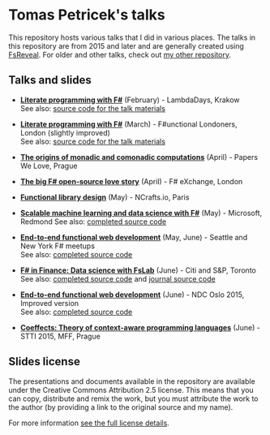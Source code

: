 Tomas Petricek's talks
======================

This repository hosts various talks that I did in various places.
The talks in this repository are from 2015 and later and are generally
created using [FsReveal](http://github.com/fsprojects/FsReveal). For older
and other talks, check out [my other repository](http://github.com/tpetricek/Documents/).

Talks and slides
----------------

 - [**Literate programming with F#**](http://tpetricek.github.io/Talks/2015/literate-programming/krakow/) (February) - LambdaDays, Krakow  
   See also: [source code for the talk materials](https://github.com/tpetricek/Talks/tree/master/2015/literate-programming)

 - [**Literate programming with F#**](http://tpetricek.github.io/Talks/2015/literate-programming/london/talk.html) (March) - F#unctional Londoners, London (slightly improved)  
   See also: [source code for the talk materials](https://github.com/tpetricek/Talks/tree/master/2015/literate-programming)

 - [**The origins of monadic and comonadic computations**](http://tpetricek.github.io/Talks/2015/pwl-monads-comonads/prague/) (April) - Papers We Love, Prague

 - [**The big F# open-source love story**](http://tpetricek.github.io/Talks/2015/love-open-source/london/) (April) - F# eXchange, London

 - [**Functional library design**](http://tpetricek.github.io/Talks/2015/functional-libraries/paris/) (May) - NCrafts.io, Paris

 - [**Scalable machine learning and data science with F#**](http://tpetricek.github.io/Talks/2015/scalable-ml-ds-fsharp/redmond/) (May) - Microsoft, Redmond
   See also: [completed source code](https://github.com/tpetricek/Talks/tree/master/2015/scalable-ml-ds-fsharp/code-done)

 - [**End-to-end functional web development**](http://tpetricek.github.io/Talks/2015/end-to-end-web/usa/) (May, June) - Seattle and New York F# meetups  
   See also: [completed source code](https://github.com/tpetricek/Talks/tree/master/2015/end-to-end-web/usa/code-done)

 - [**F# in Finance: Data science with FsLab**](http://tpetricek.github.io/Talks/2015/deedle-finance/toronto/) (June) - Citi and S&P, Toronto  
   See also: [completed source code](https://github.com/tpetricek/Talks/tree/master/2015/deedle-finance/code-done) and [journal source code](https://github.com/tpetricek/Talks/blob/master/2015/deedle-finance/journal/Tutorial.fsx)

 - [**End-to-end functional web development**](http://tpetricek.github.io/Talks/2015/end-to-end-web/ndc/) (June) - NDC Oslo 2015, Improved version  
   See also: [completed source code](https://github.com/tpetricek/Talks/tree/master/2015/end-to-end-web/ndc/code-done)

 - [**Coeffects: Theory of context-aware programming languages**](http://tpetricek.github.io/Talks/2015/coeffects-intro/) (June) - STTI 2015, MFF, Prague

Slides license
--------------

The presentations and documents available in the repository are available under the Creative
Commons Attribution 2.5 license.  This means that you can copy, distribute and remix the work,
but you must attribute the work to the author (by providing a link to the original source
and my name).

For more information [see the full license details](http://creativecommons.org/licenses/by/2.5/).
